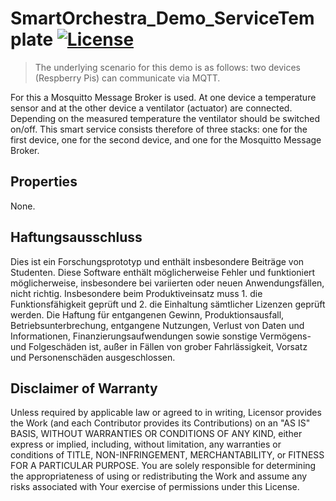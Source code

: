 # SmartOrchestra_Demo_ServiceTemplate [![License](https://img.shields.io/badge/License-Apache%202.0-blue.svg)](https://opensource.org/licenses/Apache-2.0)

> The underlying scenario for this demo is as follows: two devices (Respberry Pis) can communicate via MQTT.

For this a Mosquitto Message Broker is used. At one device a temperature sensor and at the other device a ventilator (actuator) are connected. Depending on the measured temperature the ventilator should be switched on/off. This smart service consists therefore of three stacks: one for the first device, one for the second device, and one for the Mosquitto Message Broker.

## Properties

None.

## Haftungsausschluss

Dies ist ein Forschungsprototyp und enthält insbesondere Beiträge von Studenten.
Diese Software enthält möglicherweise Fehler und funktioniert möglicherweise, insbesondere bei variierten oder neuen Anwendungsfällen, nicht richtig.
Insbesondere beim Produktiveinsatz muss 1. die Funktionsfähigkeit geprüft und 2. die Einhaltung sämtlicher Lizenzen geprüft werden.
Die Haftung für entgangenen Gewinn, Produktionsausfall, Betriebsunterbrechung, entgangene Nutzungen, Verlust von Daten und Informationen, Finanzierungsaufwendungen sowie sonstige Vermögens- und Folgeschäden ist, außer in Fällen von grober Fahrlässigkeit, Vorsatz und Personenschäden ausgeschlossen.

## Disclaimer of Warranty

Unless required by applicable law or agreed to in writing, Licensor provides the Work (and each Contributor
provides its Contributions) on an "AS IS" BASIS, WITHOUT WARRANTIES OR CONDITIONS OF ANY KIND, either express
or implied, including, without limitation, any warranties or conditions of TITLE, NON-INFRINGEMENT,
MERCHANTABILITY, or FITNESS FOR A PARTICULAR PURPOSE. You are solely responsible for determining the
appropriateness of using or redistributing the Work and assume any risks associated with Your exercise of
permissions under this License.
